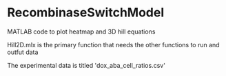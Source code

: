 # RecombinaseSwitchModel
MATLAB code to plot heatmap and 3D hill equations

Hill2D.mlx is the primary function that needs the other functions to run and outfut data

The experimental data is titled 'dox_aba_cell_ratios.csv'
